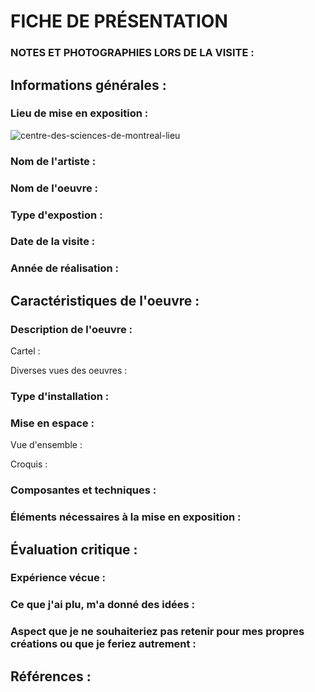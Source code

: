 # FICHE DE PRÉSENTATION


### NOTES ET PHOTOGRAPHIES LORS DE LA VISITE : 


## Informations générales :

### Lieu de mise en exposition :

![centre-des-sciences-de-montreal-lieu](https://github.com/MeenaAtai/H24_V11_inspirations_ATAI/assets/143361141/a6e46a4f-0ea8-41dc-80ad-be790b72e1f4)

### Nom de l'artiste :


### Nom de l'oeuvre :


### Type d'expostion :


### Date de la visite :


### Année de réalisation :



## Caractéristiques de l'oeuvre :

### Description de l'oeuvre :



Cartel :


Diverses vues des oeuvres :



### Type d'installation :

### Mise en espace :

Vue d'ensemble :

Croquis :


### Composantes et techniques :



### Éléments nécessaires à la mise en exposition :


## Évaluation critique :

### Expérience vécue :




### Ce que j'ai plu, m'a donné des idées :


### Aspect que je ne souhaiteriez pas retenir pour mes propres créations ou que je feriez autrement :


## Références :

